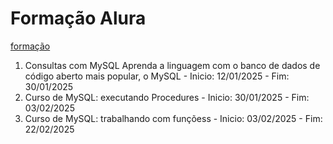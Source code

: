# Formação Alura

[formação](https://cursos.alura.com.br/formacao-consultas-mysql)

1. Consultas com MySQL Aprenda a linguagem com o banco de dados de código aberto mais popular, o MySQL - Inicio: 12/01/2025 - Fim: 30/01/2025
2. Curso de MySQL: executando Procedures - Inicio: 30/01/2025 - Fim: 03/02/2025
3. Curso de MySQL: trabalhando com funçõess - Inicio: 03/02/2025 - Fim: 22/02/2025

